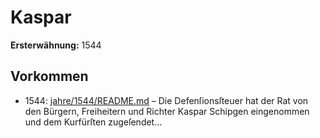 # Kaspar

**Ersterwähnung:** 1544

## Vorkommen
- 1544: [jahre/1544/README.md](../jahre/1544/README.md) – Die Defenſionsſteuer hat der Rat von den Bürgern,
Freiheitern und Richter Kaspar Schipgen eingenommen
und dem Kurfürſten zugeſendet...
